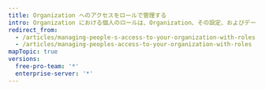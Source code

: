 ```yaml
---
title: Organization へのアクセスをロールで管理する
intro: Organization における個人のロールは、Organization、その設定、およびデータにアクセスできるレベルを決めるものです。 個人を Organization のオーナー、メンバー、支払いマネージャーに指定したり、チームメンテナの権限を付与したりできます。
redirect_from:
  - /articles/managing-people-s-access-to-your-organization-with-roles
  - /articles/managing-peoples-access-to-your-organization-with-roles
mapTopic: true
versions:
  free-pro-team: '*'
  enterprise-server: '*'
---
```


